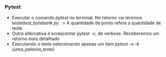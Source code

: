 ### Pytest
- Executar o comando *pytest* no terminal. No retorno vai teremos *teste\test_bytebank.py .* > A quantidade de ponto refere a quantidade de teste
- Outra alternativa é acrescentar *pytest -v*, de verbose. Receberemos um retorno mais detalhado
- Executando o teste selecionando apenas um item *pytest -v -k {uma_palavra_teste}*